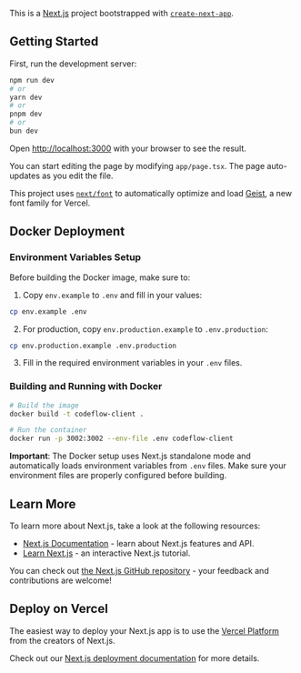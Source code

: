This is a [Next.js](https://nextjs.org) project bootstrapped with [`create-next-app`](https://nextjs.org/docs/app/api-reference/cli/create-next-app).

## Getting Started

First, run the development server:

```bash
npm run dev
# or
yarn dev
# or
pnpm dev
# or
bun dev
```

Open [http://localhost:3000](http://localhost:3000) with your browser to see the result.

You can start editing the page by modifying `app/page.tsx`. The page auto-updates as you edit the file.

This project uses [`next/font`](https://nextjs.org/docs/app/building-your-application/optimizing/fonts) to automatically optimize and load [Geist](https://vercel.com/font), a new font family for Vercel.

## Docker Deployment

### Environment Variables Setup

Before building the Docker image, make sure to:

1. Copy `env.example` to `.env` and fill in your values:
```bash
cp env.example .env
```

2. For production, copy `env.production.example` to `.env.production`:
```bash
cp env.production.example .env.production
```

3. Fill in the required environment variables in your `.env` files.

### Building and Running with Docker

```bash
# Build the image
docker build -t codeflow-client .

# Run the container
docker run -p 3002:3002 --env-file .env codeflow-client
```

**Important**: The Docker setup uses Next.js standalone mode and automatically loads environment variables from `.env` files. Make sure your environment files are properly configured before building.

## Learn More

To learn more about Next.js, take a look at the following resources:

- [Next.js Documentation](https://nextjs.org/docs) - learn about Next.js features and API.
- [Learn Next.js](https://nextjs.org/learn) - an interactive Next.js tutorial.

You can check out [the Next.js GitHub repository](https://github.com/vercel/next.js) - your feedback and contributions are welcome!

## Deploy on Vercel

The easiest way to deploy your Next.js app is to use the [Vercel Platform](https://vercel.com/new?utm_medium=default-template&filter=next.js&utm_source=create-next-app&utm_campaign=create-next-app-readme) from the creators of Next.js.

Check out our [Next.js deployment documentation](https://nextjs.org/docs/app/building-your-application/deploying) for more details.
